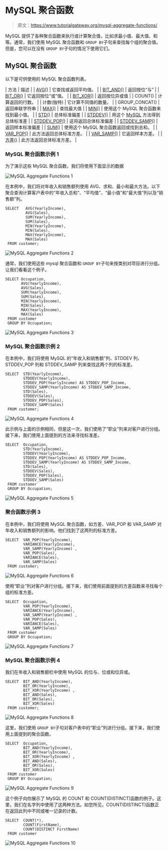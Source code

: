 # MySQL 聚合函数

> 原文：<https://www.tutorialgateway.org/mysql-aggregate-functions/>

MySQL 提供了各种聚合函数来执行或计算聚合值，比如求最小值、最大值、和等。通常，我们使用 MySQL 聚合函数和 `GROUP BY`子句来查找每个组的聚合值。但是，您可以在没有 `GROUP BY`子句的情况下使用它们。

## MySQL 聚合函数

以下是可供使用的 MySQL 聚合函数列表。

| 方法 | 描述 |
| [AVG()](https://www.tutorialgateway.org/mysql-avg-function/) | 它查找或返回平均值。 |
| [BIT_AND()](https://www.tutorialgateway.org/mysql-bit_and-function/) | 返回按位“与” |
| [BIT_OR()](https://www.tutorialgateway.org/mysql-bit_or-function/) | 它返回按位“或”值。 |
| [BIT_XOR()](https://www.tutorialgateway.org/mysql-bit_xor-function/) | 返回按位异或值 |
| COUNT() | 计算返回的行数。 |
| 计数(独特) | 它计算不同值的数量。 |
| GROUP_CONCAT() | 返回串联字符串 |
| [MAX()](https://www.tutorialgateway.org/mysql-max-function/) | 查找最大值 |
| [MIN()](https://www.tutorialgateway.org/mysql-min-function/) | 使用这个 MySQL 聚合函数来找到最小值。 |
| [STD()](https://www.tutorialgateway.org/mysql-stddev_pop-function/) | 总体标准偏差 |
| [STDDEV()](https://www.tutorialgateway.org/mysql-stddev_pop-function/) | 用这个 [MySQL](https://www.tutorialgateway.org/mysql-tutorial/) 方法得到总体标准差 |
| [STDDEV_POP()](https://www.tutorialgateway.org/mysql-stddev_pop-function/) | 这将返回总体标准偏差 |
| [STDDEV_SAMP()](https://www.tutorialgateway.org/mysql-stddev_samp-function/) | 返回样本标准偏差 |
| [SUM()](https://www.tutorialgateway.org/mysql-sum-function/) | 使用这个 MySQL 聚合函数返回或找到总和。 |
| [VAR_POP()](https://www.tutorialgateway.org/mysql-var_pop-function/) | 此方法返回总体标准方差。 |
| [VAR_SAMP()](https://www.tutorialgateway.org/mysql-var_samp-function/) | 它返回样本方差。 |
| [方差()](https://www.tutorialgateway.org/mysql-var_pop-function/) | 此方法返回总体标准方差。 |

### MySQL 聚合函数示例 1

为了演示这些 MySQL 聚合函数，我们将使用下面显示的数据

![MySQL Aggregate Functions 1](img/39696e858255976eff3dde767f10d486.png)

在本例中，我们将对年收入和销售额列使用 AVG、求和、最小和最大方法。以下聚合查询计算客户表中的“年收入总和”、“平均值”、“最小值”和“最大值”列以及“销售额”列。

```
SELECT   AVG(YearlyIncome),
         AVG(Sales),
         SUM(YearlyIncome),
         SUM(Sales),
         MIN(YearlyIncome),
         MIN(Sales),
         MAX(YearlyIncome),
         MAX(Sales)
 FROM customer;
```

![MySQL Aggregate Functions 2](img/d7f7b1cc54fb4c05de7dd421624d26bb.png)

通常，我们使用这些 mysql 聚合函数和 `GROUP BY`子句来按类别对项目进行分组。让我们看看这个例子。

```
SELECT Occupation, 
       AVG(YearlyIncome),
       AVG(Sales),
       SUM(YearlyIncome),
       SUM(Sales),
       MIN(YearlyIncome),
       MIN(Sales),
       MAX(YearlyIncome),
       MAX(Sales)
 FROM customer
 GROUP BY Occupation;
```

![MySQL Aggregate Functions 3](img/175a263cd7a0acb7ba319d93750c412f.png)

### MySQL 聚合函数示例 2

在本例中，我们将使用 MySQL 的“年收入和销售额”列、STDDEV 列、STDDEV_POP 列和 STDDEV_SAMP 列来查找这两个列的标准差。

```
SELECT  STD(YearlyIncome),
        STDDEV(YearlyIncome),
        STDDEV_POP(YearlyIncome) AS STDDEV_POP_Income,
        STDDEV_SAMP(YearlyIncome) AS STDDEV_SAMP_Income,
        STD(Sales),
        STDDEV(Sales),
        STDDEV_POP(Sales),
        STDDEV_SAMP(Sales)
 FROM customer;
```

![MySQL Aggregate Functions 4](img/d326ca4c100e299874351c2ec43fc80b.png)

此示例与上面的示例相同，但是这一次，我们使用了“职业”列来对客户进行分组。接下来，我们使用上面提到的方法来寻找标准差。

```
SELECT  Occupation,
        STD(YearlyIncome),
        STDDEV(YearlyIncome),
        STDDEV_POP(YearlyIncome) AS STDDEV_POP_Income,
        STDDEV_SAMP(YearlyIncome) AS STDDEV_SAMP_Income,
        STD(Sales),
        STDDEV(Sales),
        STDDEV_POP(Sales),
        STDDEV_SAMP(Sales)
 FROM customer
 GROUP BY Occupation;
```

![MySQL Aggregate Functions 5](img/5f797d73726b1e591fac610502f26e95.png)

### 聚合函数示例 3

在本例中，我们将使用 MySQL 聚合函数，如方差、VAR_POP 和 VAR_SAMP 对年收入和销售额列的影响。他们找到了这两列的标准方差。

```
SELECT  VAR_POP(YearlyIncome),
        VARIANCE(YearlyIncome),
        VAR_SAMP(YearlyIncome) ,
        VAR_POP(Sales),
        VARIANCE(Sales),
        VAR_SAMP(Sales)
 FROM customer;
```

![MySQL Aggregate Functions 6](img/b0dfc44364f044c9ceaf43dfc6d7819e.png)

使用“职业”列对客户进行分组。接下来，我们使用前面提到的方差函数来寻找每个组的标准方差。

```
SELECT  Occupation,
        VAR_POP(YearlyIncome),
        VARIANCE(YearlyIncome),
        VAR_SAMP(YearlyIncome) ,
        VAR_POP(Sales),
        VARIANCE(Sales),
        VAR_SAMP(Sales)
 FROM customer
 GROUP BY Occupation;
```

![MySQL Aggregate Functions 7](img/27d8e8629312cad8cf3316ed26731afa.png)

### MySQL 聚合函数示例 4

我们在年收入和销售额栏中使用 MySQL 的位与、位或和位异或。

```
SELECT  BIT_AND(YearlyIncome),
        BIT_OR(YearlyIncome),
        BIT_XOR(YearlyIncome) ,
        BIT_AND(Sales),
        BIT_OR(Sales),
        BIT_XOR(Sales)
 FROM customer;
```

![MySQL Aggregate Functions 8](img/8fd65ef62f50faecd8cf892e6e76986b.png)

这里，我们使用 `GROUP BY`子句对客户表中的“职业”列进行分组。接下来，我们使用上面提到的聚合函数。

```
SELECT  Occupation,
        BIT_AND(YearlyIncome),
        BIT_OR(YearlyIncome),
        BIT_XOR(YearlyIncome) ,
        BIT_AND(Sales),
        BIT_OR(Sales),
        BIT_XOR(Sales)
 FROM customer
 GROUP BY Occupation;
```

![MySQL Aggregate Functions 9](img/0eac111f0f490a7e1b6eae3d9c2ac790.png)

这个例子向你展示了 MySQL 的 COUNT 和 COUNT(DISTINCT)函数的例子。这里，我们在名字列中使用了这两种方法。如您所见，COUNT(DISTINCT)函数正在返回此列中不同或唯一记录的计数。

```
SELECT  COUNT(*),
        COUNT(FirstName),
        COUNT(DISTINCT FirstName)
 FROM customer
```

![MySQL Aggregate Functions 10](img/99c8d80f122ca184fff486635711a130.png)